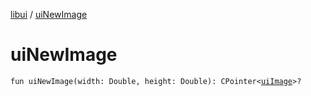 [libui](README.md) / [uiNewImage](ui-new-image.md)

# uiNewImage

`fun uiNewImage(width: Double, height: Double): CPointer<`[`uiImage`](ui-image.md)`>?`
